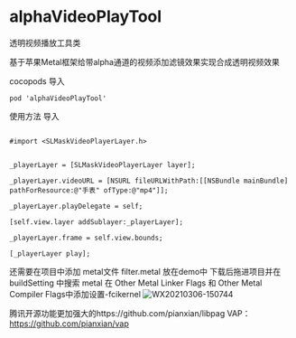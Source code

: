 # alphaVideoPlayTool


透明视频播放工具类

基于苹果Metal框架给带alpha通道的视频添加滤镜效果实现合成透明视频效果

cocopods 导入 
```
pod 'alphaVideoPlayTool'
 ```



使用方法
导入 
```

#import <SLMaskVideoPlayerLayer.h>


_playerLayer = [SLMaskVideoPlayerLayer layer];

_playerLayer.videoURL = [NSURL fileURLWithPath:[[NSBundle mainBundle] pathForResource:@"手表" ofType:@"mp4"]];

_playerLayer.playDelegate = self;

[self.view.layer addSublayer:_playerLayer];

_playerLayer.frame = self.view.bounds;

[_playerLayer play];
 ```
还需要在项目中添加 metal文件 filter.metal 放在demo中 
下载后拖进项目并在buildSetting 中搜索 metal 
在 Other Metal Linker Flags 和 Other Metal Compiler Flags中添加设置-fcikernel
![WX20210306-150744](https://user-images.githubusercontent.com/16642672/110198581-86fb3d00-7e8e-11eb-93c2-e43598c0db19.png)

腾讯开源功能更加强大的https://github.com/pianxian/libpag
VAP：https://github.com/pianxian/vap



